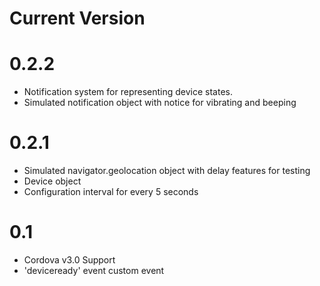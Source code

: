 Current Version
================

# 0.2.2

* Notification system for representing device states.
* Simulated notification object with notice for vibrating and beeping

# 0.2.1

* Simulated navigator.geolocation object with delay features for testing
* Device object
* Configuration interval for every 5 seconds

# 0.1

* Cordova v3.0 Support
* 'deviceready' event custom event

